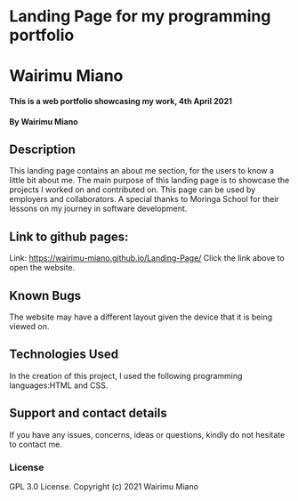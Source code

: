 # Landing Page for my programming portfolio
# Wairimu Miano
#### This is a web portfolio showcasing my work, 4th April 2021
#### By Wairimu Miano
## Description
This landing page contains an about me section, for the users to know a little bit about me. The main purpose of this landing page is to showcase the projects I worked on and contributed on. This page can be used by employers and collaborators. A special thanks to Moringa School for their lessons on my journey in software development.
## Link to github pages:
Link: https://wairimu-miano.github.io/Landing-Page/
Click the link above to open the website.

## Known Bugs
The website may have a different layout given the device that it is being viewed on.
## Technologies Used
In the creation of this project, I used the following programming languages:HTML and CSS.
## Support and contact details
If you have any issues, concerns, ideas or questions, kindly do not hesitate to contact me.
### License
GPL 3.0 License.
Copyright (c) 2021 Wairimu Miano
